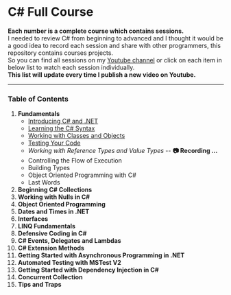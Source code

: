 # C# Full Course

**Each number is a complete course which contains sessions.**  
I needed to review C# from beginning to advanced and I thought it would be a good idea to record each session and share with other programmers, this repository contains courses projects.  
So you can find all sessions on my [Youtube channel](https://www.youtube.com/watch?v=YkI4Ml5iVZU&list=PLYhArLpz29AF8jyjGgMcDn-xgmjgwhJvg) or click on each item in below list to watch each session individually.  
**__This list will update every time I publish a new video on Youtube.__**
___



### Table of Contents

1. **Fundamentals**
    * [Introducing C# and .NET](https://youtu.be/YkI4Ml5iVZU)
    * [Learning the C# Syntax](https://youtu.be/cG69eE4GIJI)
    * [Working with Classes and Objects](https://youtu.be/AcBxq7pubv0)
    * [Testing Your Code](https://youtu.be/6epmTk7SE3A)
    * _Working with Reference Types and Value Types_ -- **&#128247; Recording ...**
    * Controlling the Flow of Execution
    * Building Types
    * Object Oriented Programming with C#
    * Last Words
2. **Beginning C# Collections**
3. **Working with Nulls in C#**
4. **Object Oriented Programming**
5. **Dates and Times in .NET**
6. **Interfaces**
7. **LINQ Fundamentals**
8. **Defensive Coding in C#**
9. **C# Events, Delegates and Lambdas**
10. **C# Extension Methods**
11. **Getting Started with Asynchronous Programming in .NET**
12. **Automated Testing with MSTest V2**
13. **Getting Started with Dependency Injection in C#**
14. **Concurrent Collection**
15. **Tips and Traps**
